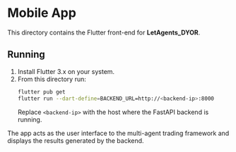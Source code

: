 # Mobile App

This directory contains the Flutter front-end for **LetAgents_DYOR**.

## Running

1. Install Flutter 3.x on your system.
2. From this directory run:
   ```bash
   flutter pub get
   flutter run --dart-define=BACKEND_URL=http://<backend-ip>:8000
   ```
   Replace `<backend-ip>` with the host where the FastAPI backend is running.

The app acts as the user interface to the multi-agent trading framework and displays the results generated by the backend.
